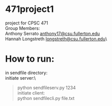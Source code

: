 # 471project1
project for CPSC 471\
Group Members:\
Anthony Serrato anthony17@csu.fullerton.edu\
Hannah Longstreth longstreth@csu.fullerton.edu\

# How to run:
in sendfile directory:\
initiate server:\
>python sendfileserv.py 1234\
initiate client:\
>python sendfilecli.py file.txt




